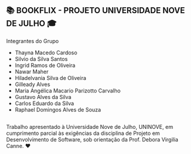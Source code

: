 ## :books: BOOKFLIX - PROJETO UNIVERSIDADE NOVE DE JULHO 🎓

Integrantes do Grupo

- Thayna Macedo Cardoso
- Silvio da Silva Santos
- Ingrid Ramos de Oliveira
- Nawar Maher
- Hiladelvania Silva de Oliveira
- Gilleady Alves
- Maria Angélica Macario Parizotto Carvalho
- Gustavo Alves da Silva
- Carlos Eduardo da Silva
- Raphael Domingos Alves de Souza

##

Trabalho apresentado à Universidade Nove de Julho,
UNINOVE, em cumprimento parcial às exigências da disciplina
de Projeto em Desenvolvimento de Software, sob
orientação da Prof. Debora Virgilia Canne. :heart:
